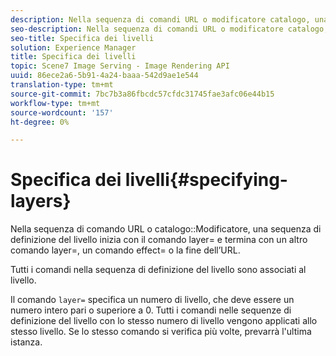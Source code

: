 ```yaml
---
description: Nella sequenza di comandi URL o modificatore catalogo, una sequenza di definizione del livello inizia con il comando layer= e termina con un altro comando layer=, un comando effect= o la fine dell’URL.
seo-description: Nella sequenza di comandi URL o modificatore catalogo, una sequenza di definizione del livello inizia con il comando layer= e termina con un altro comando layer=, un comando effect= o la fine dell’URL.
seo-title: Specifica dei livelli
solution: Experience Manager
title: Specifica dei livelli
topic: Scene7 Image Serving - Image Rendering API
uuid: 86ece2a6-5b91-4a24-baaa-542d9ae1e544
translation-type: tm+mt
source-git-commit: 7bc7b3a86fbcdc57cfdc31745fae3afc06e44b15
workflow-type: tm+mt
source-wordcount: '157'
ht-degree: 0%

---
```



# Specifica dei livelli{#specifying-layers}

Nella sequenza di comando URL o catalogo::Modificatore, una sequenza di definizione del livello inizia con il comando layer= e termina con un altro comando layer=, un comando effect= o la fine dell’URL.

Tutti i comandi nella sequenza di definizione del livello sono associati al livello.

Il comando `layer=` specifica un numero di livello, che deve essere un numero intero pari o superiore a 0. Tutti i comandi nelle sequenze di definizione del livello con lo stesso numero di livello vengono applicati allo stesso livello. Se lo stesso comando si verifica più volte, prevarrà l&#39;ultima istanza.

